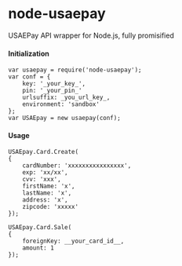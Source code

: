 # node-usaepay
USAEPay API wrapper for Node.js, fully promisified

#### Initialization

```
var usaepay = require('node-usaepay');
var conf = {
    key: '_your_key_',
    pin: '_your_pin_'
    urlsuffix: _you_url_key_,
    environment: 'sandbox'
};
var USAEpay = new usaepay(conf);
```

#### Usage

```
USAEpay.Card.Create(
{
    cardNumber: 'xxxxxxxxxxxxxxxx',
    exp: 'xx/xx',
    cvv: 'xxx',
    firstName: 'x',
    lastName: 'x',
    address: 'x',
    zipcode: 'xxxxx'
});
```
```
USAEpay.Card.Sale(
{
    foreignKey: __your_card_id__,
    amount: 1
});
```